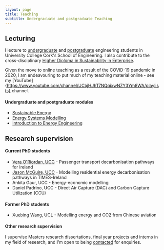 ```yaml
---
layout: page
title: Teaching
subtitle: Undergraduate and postgraduate Teaching
---
```


## Lecturing
I lecture to [undergraduate](https://www.ucc.ie/en/energyeng/undergrad/) and [postgraduate](https://www.ucc.ie/en/ckr26/) engineering students in University College Cork's School of Engineering. I also contribute to the cross-disciplinary [Higher Diploma in Sustainability in Enterprise](https://www.ucc.ie/en/study/postgrad/taughtcourses/hci/hci4/).

Given the move to online teaching as a result of the COVID-19 pandemic in 2020, I am endeavouring to put much of my teaching material online - see my [YouTube]{https://www.youtube.com/channel/UCbjHJhT7NQqixwNZY3Ym8WA/playlists} channel.

#### Undergraduate and postgraduate modules
- [Sustainable Energy](/teaching/sustainableenergy/)
- [Energy Systems Modelling](/teaching/energysystemsmodelling/)
- [Introduction to Energy Engineering](/teaching/introductiontoenergyengineering/)


## Research supervision

#### Current PhD students
- [Vera O'Riordan, UCC](https://www.marei.ie/people/vera-oriordan/) - Passenger transport decarbonisation pathways for Ireland
- [Jason McGuire, UCC](https://www.marei.ie/people/jason-mc-guire/) - Modelling residential energy decarbonisation pathways in TIMES-Ireland
- Ankita Gaur, UCC - Energy-economic modelling
- Daniel Padrino, UCC - Direct Air Capture (DAC) and Carbon Capture Utilization (CCU)


#### Former PhD students
- [Xuebing Wang, UCL](https://discovery.ucl.ac.uk/id/eprint/10053998/) - Modelling energy and CO2 from Chinese aviation

#### Other research supervision
I supervise Masters research dissertations, final year projects and interns in my field of research, and I'm open to being [contacted](mailto:h.daly@ucc.ie) for enquiries.
